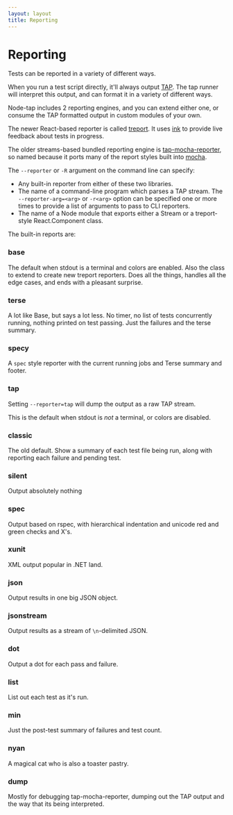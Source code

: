 ```yaml
---
layout: layout
title: Reporting
---
```


# Reporting

Tests can be reported in a variety of different ways.

When you run a test script directly, it'll always output
[TAP](/tap-format/).  The tap runner will interpret this
output, and can format it in a variety of different ways.

Node-tap includes 2 reporting engines, and you can extend either one, or
consume the TAP formatted output in custom modules of your own.

The newer React-based reporter is called [treport](http://npm.im/treport).  It
uses [ink](http://npm.im/ink) to provide live feedback about tests in progress.

The older streams-based bundled reporting engine is
[tap-mocha-reporter](http://npm.im/tap-mocha-reporter), so named because it
ports many of the report styles built into
[mocha](http://mochajs.org/#reporters).

The `--reporter` or `-R` argument on the command line can specify:

- Any built-in reporter from either of these two libraries.
- The name of a command-line program which parses a TAP stream.  The
  `--reporter-arg=<arg>` or `-r<arg>` option can be specified one or more times
  to provide a list of arguments to pass to CLI reporters.
- The name of a Node module that exports either a Stream or a treport-style
  React.Component class.

The built-in reports are:

### base

The default when stdout is a terminal and colors are enabled.  Also the class
to extend to create new treport reporters.  Does all the things, handles all
the edge cases, and ends with a pleasant surprise.

### terse

A lot like Base, but says a lot less.  No timer, no list of tests concurrently
running, nothing printed on test passing.  Just the failures and the terse
summary.

### specy

A `spec` style reporter with the current running jobs and Terse summary and
footer.

### tap

Setting `--reporter=tap` will dump the output as a raw TAP stream.

This is the default when stdout is _not_ a terminal, or colors are disabled.

### classic

The old default.  Show a summary of each test file being run, along with
reporting each failure and pending test.

### silent

Output absolutely nothing

### spec

Output based on rspec, with hierarchical indentation and unicode red and green
checks and X's.

### xunit

XML output popular in .NET land.

### json

Output results in one big JSON object.

### jsonstream

Output results as a stream of `\n`-delimited JSON.

### dot

Output a dot for each pass and failure.

### list

List out each test as it's run.

### min

Just the post-test summary of failures and test count.

### nyan

A magical cat who is also a toaster pastry.

### dump

Mostly for debugging tap-mocha-reporter, dumping out the TAP
output and the way that its being interpreted.
